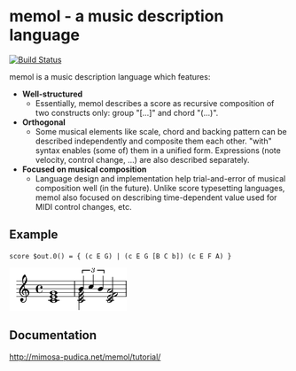 # memol - a music description language

[![Build Status](https://travis-ci.org/y-fujii/memol-rs.svg?branch=master)](https://travis-ci.org/y-fujii/memol-rs)

memol is a music description language which features:

* **Well-structured**
	* Essentially, memol describes a score as recursive composition of two
	  constructs only: group "[...]" and chord "(...)".
* **Orthogonal**
	* Some musical elements like scale, chord and backing pattern can be
	  described independently and composite them each other.  "with" syntax
	  enables (some of) them in a unified form.  Expressions (note velocity,
	  control change, ...) are also described separately.
* **Focused on musical composition**
	* Language design and implementation help trial-and-error of musical
	  composition well (in the future).  Unlike score typesetting languages,
	  memol also focused on describing time-dependent value used for MIDI
	  control changes, etc.

## Example

	score $out.0() = { (c E G) | (c E G [B C b]) (c E F A) }

![sample](doc/sample.png)

## Documentation

http://mimosa-pudica.net/memol/tutorial/
